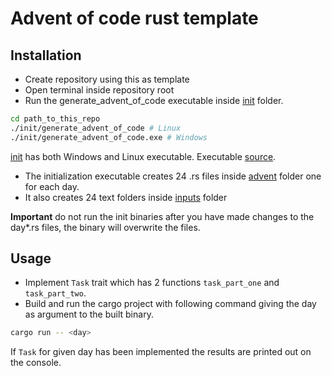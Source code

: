 # Advent of code rust template

## Installation
- Create repository using this as template
- Open terminal inside repository root
- Run the generate_advent_of_code executable inside [init](./init/) folder.
```bash
cd path_to_this_repo
./init/generate_advent_of_code # Linux
./init/generate_advent_of_code.exe # Windows
```
[init](./init/) has both Windows and Linux executable. Executable [source](https://github.com/vilhei/generate_advent_of_code).

- The initialization executable creates 24 .rs files inside [advent](./advent) folder one for each day.
- It also creates 24 text folders inside [inputs](./inputs/) folder

**Important** do not run the init binaries after you have made changes to the day*.rs files,  the binary will overwrite the files.

## Usage

- Implement `Task` trait which has 2 functions `task_part_one` and `task_part_two`.
- Build and run the cargo project with following command giving the day as argument to the built binary.

```bash
cargo run -- <day>
```

If `Task` for given day has been implemented the results are printed out on the console. 